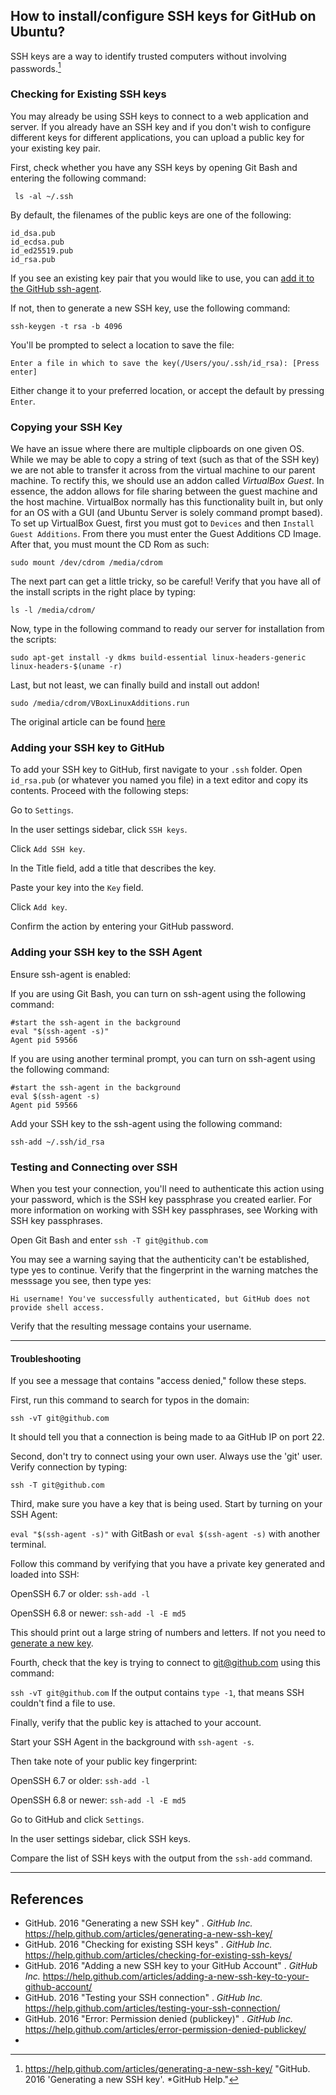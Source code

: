 ## How to install/configure SSH keys for GitHub on Ubuntu?

SSH keys are a way to identify trusted computers without involving passwords.[^github-help_generating-ssh-key]

<a name="generate-key"></a>
### Checking for Existing SSH keys

You may already be using SSH keys to connect to a web application and server.  If you already have an SSH key and if you don't wish to configure different keys for different applications, you can upload a public key for your existing key pair.

First, check whether you have any SSH keys by opening Git Bash and entering the following command:

     ls -al ~/.ssh

By default, the filenames of the public keys are one of the following:

    id_dsa.pub
    id_ecdsa.pub
    id_ed25519.pub
    id_rsa.pub

If you see an existing key pair that you would like to use, you can [add it to the GitHub ssh-agent](#add-key-to-agent).

If not, then to generate a new SSH key, use the following command:

    ssh-keygen -t rsa -b 4096

You'll be prompted to select a location to save the file:

    Enter a file in which to save the key(/Users/you/.ssh/id_rsa): [Press enter]

Either change it to your preferred location, or accept the default by pressing `Enter`.

    
### Copying your SSH Key

<!-- Should this be a separate article? Seems like the issue of accessing host machine files is a more general issue. -->

We have an issue where there are multiple clipboards on one given OS. While we may be able to copy a string of text (such as that of the SSH key) we are not able to transfer it across from the virtual machine to our parent machine. To rectify this, we should use an addon called *VirtualBox Guest*. In essence, the addon allows for file sharing between the guest machine and the host machine. VirtualBox normally has this functionality built in, but only for an OS with a GUI (and Ubuntu Server is solely command prompt based). To set up VirtualBox Guest, first you must got to `Devices` and then `Install Guest Additions`. From there you must enter the Guest Additions CD Image. After that, you must mount the CD Rom as such:

    sudo mount /dev/cdrom /media/cdrom
    
The next part can get a little tricky, so be careful! Verify that you have all of the install scripts in the right place by typing:

    ls -l /media/cdrom/
    
Now, type in the following command to ready our server for installation from the scripts:

    sudo apt-get install -y dkms build-essential linux-headers-generic linux-headers-$(uname -r)
    
Last, but not least, we can finally build and install out addon!

    sudo /media/cdrom/VBoxLinuxAdditions.run
    
The original article can be found [here](http://en.ig.ma/notebook/2012/virtualbox-guest-additions-on-ubuntu-server)


<a href="add-key-to-agent"></a>
### Adding your SSH key to GitHub

To add your SSH key to GitHub, first navigate to your `.ssh` folder. Open `id_rsa.pub` (or whatever you named you file) in a text editor and copy its contents. Proceed with the following steps:

Go to `Settings`.

In the user settings sidebar, click `SSH keys`.

Click `Add SSH key`.

In the Title field, add a title that describes the key.

Paste your key into the `Key` field.

Click `Add key`.

Confirm the action by entering your GitHub password.


### Adding your SSH key to the SSH Agent

<a name="add-key-to-agent"></a>

Ensure ssh-agent is enabled:

If you are using Git Bash, you can turn on ssh-agent using the following command:

    #start the ssh-agent in the background
    eval "$(ssh-agent -s)"
    Agent pid 59566

If you are using another terminal prompt, you can turn on ssh-agent using the following command: 

    #start the ssh-agent in the background
    eval $(ssh-agent -s)
    Agent pid 59566

Add your SSH key to the ssh-agent using the following command:

    ssh-add ~/.ssh/id_rsa


### Testing and Connecting over SSH

When you test your connection, you'll need to authenticate this action using your password, which is the SSH key passphrase you created earlier. For more information on working with SSH key passphrases, see Working with SSH key passphrases.

Open Git Bash and enter `ssh -T git@github.com`

You may see a warning saying that the authenticity can't be established, type yes to continue.
Verify that the fingerprint in the warning matches the messsage you see, then type yes:

```
Hi username! You've successfully authenticated, but GitHub does not
provide shell access.
```

Verify that the resulting message contains your username. 

----


#### Troubleshooting

If you see a message that contains "access denied," follow these steps.

First, run this command to search for typos in the domain:

`ssh -vT git@github.com`

It should tell you that a connection is being made to aa GitHub IP on port 22.

Second, don't try to connect using your own user. Always use the 'git' user. Verify connection by typing:

`ssh -T git@github.com`

Third, make sure you have a key that is being used. Start by turning on your SSH Agent:

`eval "$(ssh-agent -s)"` with GitBash or `eval $(ssh-agent -s)` with another terminal.

Follow this command by verifying that you have a private key generated and loaded into SSH:

OpenSSH 6.7 or older: `ssh-add -l`

OpenSSH 6.8 or newer: `ssh-add -l -E md5`

This should print out a large string of numbers and letters. If not you need to [generate a new key](#generate-key).

Fourth, check that the key is trying to connect to git@github.com using this command:

`ssh -vT git@github.com`
If the output contains `type -1`, that means SSH couldn't find a file to use.

Finally, verify that the public key is attached to your account.

Start your SSH Agent in the background with `ssh-agent -s`.

Then take note of your public key fingerprint: 

OpenSSH 6.7 or older: `ssh-add -l`

OpenSSH 6.8 or newer: `ssh-add -l -E md5`

Go to GitHub and click `Settings`.

In the user settings sidebar, click SSH keys.

Compare the list of SSH keys with the output from the `ssh-add` command.

----

## References

* GitHub. 2016 "Generating a new SSH key" . *GitHub Inc.* https://help.github.com/articles/generating-a-new-ssh-key/
* GitHub. 2016 "Checking for existing SSH keys" . *GitHub Inc.* https://help.github.com/articles/checking-for-existing-ssh-keys/
* GitHub. 2016 "Adding a new SSH key to your GitHub Account" . *GitHub Inc.* https://help.github.com/articles/adding-a-new-ssh-key-to-your-github-account/
* GitHub. 2016 "Testing your SSH connection" . *GitHub Inc.* https://help.github.com/articles/testing-your-ssh-connection/
* GitHub. 2016 "Error: Permission denied (publickey)" . *GitHub Inc.* https://help.github.com/articles/error-permission-denied-publickey/
* 

[^github-help_generating-ssh-key]: https://help.github.com/articles/generating-a-new-ssh-key/ "GitHub. 2016 'Generating a new SSH key'. *GitHub Help."

